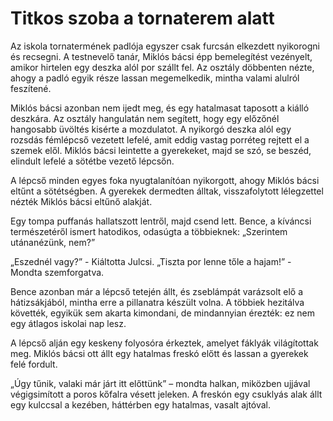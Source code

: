 # Titkos szoba a tornaterem alatt

Az iskola tornatermének padlója egyszer csak furcsán elkezdett nyikorogni és recsegni. A testnevelő tanár, Miklós bácsi épp bemelegítést vezényelt, amikor hirtelen egy deszka alól por szállt fel. Az osztály döbbenten nézte, ahogy a padló egyik része lassan megemelkedik, mintha valami alulról feszítené.


Miklós bácsi azonban nem ijedt meg, és egy hatalmasat taposott a kiálló deszkára.
Az osztály hangulatán nem segített, hogy egy előzőnél hangosabb üvöltés kisérte a mozdulatot. A nyikorgó deszka alól egy rozsdás fémlépcső vezetett lefelé, amit eddig vastag porréteg rejtett el a szemek elől.
Miklós bácsi leintette a gyerekeket, majd se szó, se beszéd, elindult lefelé a sötétbe vezető lépcsőn.

A lépcső minden egyes foka nyugtalanítóan nyikorgott, ahogy Miklós bácsi eltűnt a sötétségben. A gyerekek dermedten álltak, visszafolytott lélegzettel nézték Miklós bácsi eltűnő alakját.

Egy tompa puffanás hallatszott lentről, majd csend lett.
Bence, a kíváncsi természetéről ismert hatodikos, odasúgta a többieknek: „Szerintem utánanézünk, nem?”

„Eszednél vagy?” - Kiáltotta Julcsi. 
„Tiszta por lenne tőle a hajam!” - Mondta szemforgatva.

Bence azonban már a lépcső tetején állt, és zseblámpát varázsolt elő a hátizsákjából, mintha erre a pillanatra készült volna.
A többiek hezitálva követték, egyikük sem akarta kimondani, de mindannyian érezték: ez nem egy átlagos iskolai nap lesz.

A lépcső alján egy keskeny folyosóra érkeztek, amelyet fáklyák világítottak meg. Miklós bácsi ott állt egy hatalmas freskó előtt és lassan a gyerekek felé fordult.

„Úgy tűnik, valaki már járt itt előttünk” – mondta halkan, miközben ujjával végigsimított a poros kőfalra vésett jeleken.
A freskón egy csuklyás alak állt egy kulccsal a kezében, háttérben egy hatalmas, vasalt ajtóval.